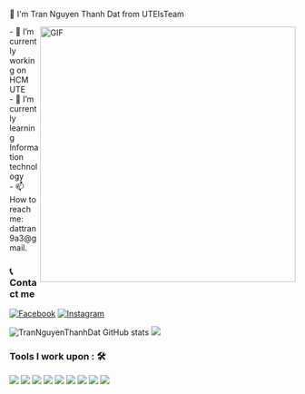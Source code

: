  👋 I'm Tran Nguyen Thanh Dat from  UTEIsTeam
 <!--
<img align="right" alt="GIF" src="https://media.giphy.com/media/iIqmM5tTjmpOB9mpbn/giphy.gif" /> -->
<img align="right" width="450px" alt="GIF" src="https://miro.medium.com/max/480/0*tWkX7jycteZn1qbC.gif" />  
- 🔭 I’m currently working on HCM UTE <br />
- 🌱 I’m currently learning Information technology <br />
- 📫 How to reach me: dattran9a3@gmail.
<!--
- 👯 I’m looking to collaborate on ...
- 🤔 I’m looking for help with ...
- 💬 Ask me about ...
- 😄 Pronouns: ...
- ⚡ Fun fact: ... -->

### :telephone_receiver: Contact me
[<img href="https://www.facebook.com/daisylatuii/" alt="Facebook" src="https://img.shields.io/badge/Facebook-%231877F2.svg?style=for-the-badge&logo=Facebook&logoColor=white"/>](https://www.facebook.com/daisylatuii/)
[<img alt="Instagram" src="https://img.shields.io/badge/Instagram-%23E4405F.svg?style=for-the-badge&logo=Instagram&logoColor=white"/>](https://www.instagram.com/_thanhhdattt)

![TranNguyenThanhDat GitHub stats](https://github-readme-stats.vercel.app/api?username=dattran0512&show_icons=true&theme=dracula)
<a href="https://github.com/dattran0512">
  <img src="https://github-readme-stats.vercel.app/api/top-langs/?username=dattran0512&theme=dracula&hide=glsl,python" />
</a>

### Tools I work upon : 🛠
<img src="https://img.shields.io/badge/c++%20-%2300599C.svg?&style=for-the-badge&logo=c%2B%2B&logoColor=white">   <img src="https://img.shields.io/badge/python%20-%2314354C.svg?&style=for-the-badge&logo=python&logoColor=white">   <img src="https://img.shields.io/badge/javascript%20-%23323330.svg?&style=for-the-badge&logo=javascript&logoColor=%23F7DF1E">   <img src="https://img.shields.io/badge/html5%20-%23E34F26.svg?&style=for-the-badge&logo=html5&logoColor=white">   <img src="https://img.shields.io/badge/css3%20-%231572B6.svg?&style=for-the-badge&logo=css3&logoColor=white">   <img src="https://img.shields.io/badge/react%20-%2320232a.svg?&style=for-the-badge&logo=react&logoColor=%2361DAFB">   <img src="https://img.shields.io/badge/bootstrap%20-%23563D7C.svg?&style=for-the-badge&logo=bootstrap&logoColor=white">   <img src="https://img.shields.io/badge/git%20-%23F05033.svg?&style=for-the-badge&logo=git&logoColor=white"/>   <img src="http://img.shields.io/badge/-VS%20Code-000000?style=for-the-badge&logo=Visual-studio-code&logoColor=blue">


